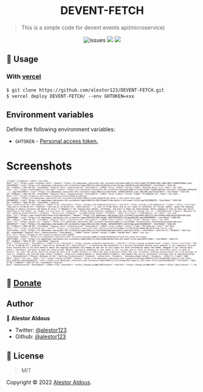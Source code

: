 <h1 align=center>DEVENT-FETCH</h1>

> This is a simple code for devent events api(microservice)

<p align=center>
<img src="https://img.shields.io/github/license/alestor123/DEVENT-FETCH" alt=issues >
<a href="https://github.com/alestor123/DEVENT-FETCH/issues">
<img src="https://img.shields.io/github/issues-raw/alestor123/DEVENT-FETCH"></a>
<img src="https://github.com/alestor123/DEVENT-FETCH/actions/workflows/main.yml/badge.svg?branch=master">
</p>

## 🚀 Usage

### With [vercel](https://now.sh)
```
$ git clone https://github.com/alestor123/DEVENT-FETCH.git
$ vercel deploy DEVENT-FETCH/ --env GHTOKEN=xxx
```

## Environment variables

Define the following environment variables:

- `GHTOKEN` - [Personal access token.](https://github.com/settings/tokens/new?description=gh-latest-repos)

# Screenshots    

![shot](./demo/shots/deventapi.png)



## 💖 [Donate](https://alestor123.is-a.dev/donate)



## Author

👤 **Alestor Aldous**

- Twitter: [@alestor123](https://twitter.com/alestor123)
- Github: [@alestor123](https://github.com/alestor123)


## 📝 License
> MIT

Copyright © 2022 [Alestor Aldous](https://github.com/alestor123).<br />